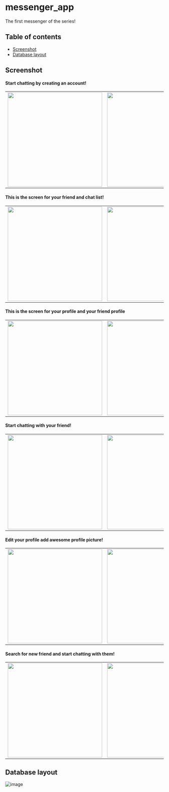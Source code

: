 # messenger_app
The first messenger of the series!

## Table of contents
* [Screenshot](#Screenshot)
* [Database layout](#database-layout)

## Screenshot
#### Start chatting by creating an account!
<table cellpadding="15">
  <tr>
    <td><img src = https://user-images.githubusercontent.com/123813671/222947839-f68fdf71-399a-4ac5-bbf9-fd4e358358c5.png width = "300"></td>
    <td><img src = https://user-images.githubusercontent.com/123813671/222948067-a21a9bdf-f143-4e33-b78d-471179d687ee.png width = "300"></td>
  </tr>
</table>

#### This is the screen for your friend and chat list!
<table cellpadding="15">
  <tr>
    <td><img src = https://user-images.githubusercontent.com/123813671/222947756-ef76bc50-e9d9-453f-85af-c75f5b1872e5.png width = "300"></td>
    <td><img src = https://user-images.githubusercontent.com/123813671/222947744-ce897e8a-f2d5-440e-bce1-94ae8fc79aaf.png width = "300"></td>
  </tr>
</table>

#### This is the screen for your profile and your friend profile 
<table cellpadding="15">
  <tr>
    <td><img src = https://user-images.githubusercontent.com/123813671/222947758-0b0729f2-5f3c-4ed2-b28f-b39eb19c5964.png width = "300"></td>
    <td><img src = https://user-images.githubusercontent.com/123813671/222947754-4fa08771-632e-4383-bf5a-068ab1ef8b53.png width = "300"></td>
  </tr>
</table>

#### Start chatting with your friend! 
<table cellpadding="15">
  <tr>
    <td><img src = https://user-images.githubusercontent.com/123813671/222947748-d33cfcf8-ef02-4294-a06c-c5e527408281.png width = "300"></td>
    <td><img src = https://user-images.githubusercontent.com/123813671/222948614-ce135890-b345-43cf-9833-2f2467f9d0bd.png width = "300"></td>
    <td><img src = https://user-images.githubusercontent.com/123813671/222948603-ec599d89-b522-46b4-862e-43adbe720b8a.png width = "300"></td>
  </tr>
</table>

#### Edit your profile add awesome profile picture!
<table cellpadding="15">
  <tr>
    <td><img src = https://user-images.githubusercontent.com/123813671/222947759-4e28c841-23cc-409e-91a5-040e45e391ff.png width = "300"></td>
    <td><img src = https://user-images.githubusercontent.com/123813671/222948722-a7707838-33bd-469f-bab8-7d1cc79bed27.png width = "300"></td>
  </tr>
</table>

#### Search for new friend and start chatting with them!
<table cellpadding="15">
  <tr>
    <td><img src = https://user-images.githubusercontent.com/123813671/222947749-737f5b2f-1904-4554-a800-bbafe13dbb44.png width = "300"></td>
    <td><img src = https://user-images.githubusercontent.com/123813671/222947751-b31f62a5-ad88-45c8-9a10-d77e0c66ba24.png width = "300"></td>
  </tr>
</table>


      

## Database layout
![image](https://user-images.githubusercontent.com/123813671/222946482-1620d4c5-c1f1-484b-8f48-b74e84261ab4.png)


